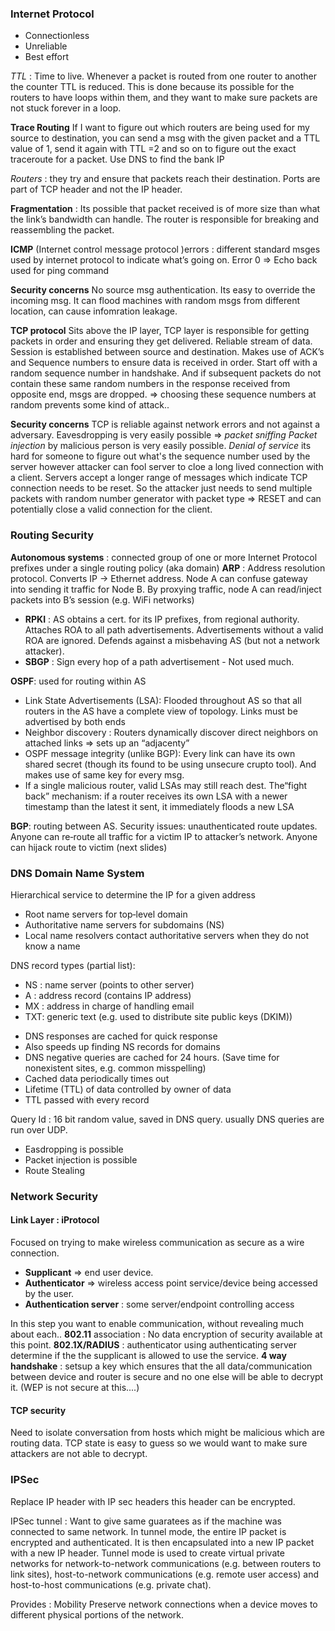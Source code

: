 ### Internet Protocol

* Connectionless 
* Unreliable 
* Best effort

_TTL_ : Time to live. Whenever a packet is routed from one router to another the counter TTL is reduced. 
This is done because its possible for the routers to have loops within them, and they want to make sure packets are not stuck forever in a loop.  

**Trace Routing** If I want to figure out which routers are being used for my source to destination, you can send a msg 
with the given packet and a TTL value of 1, send it again with TTL =2 and so on to figure out the exact traceroute for a packet. 
Use DNS to find the bank IP

_Routers_ : they try and ensure that packets reach their destination.
Ports are part of TCP header and not the IP header.

__Fragmentation__ : Its possible that packet received is of more size than what the link’s bandwidth can handle. 
The router is responsible for breaking and reassembling the packet. 

__ICMP__ (Internet control message protocol )errors : different standard msges used by internet protocol to indicate what’s 
going on. Error 0 => Echo back used for ping command 

**Security concerns** No source msg authentication. Its easy to override the incoming msg. It can flood machines with 
random msgs from different location, can cause infomration leakage.

**TCP protocol** Sits above the IP layer, TCP layer is responsible for getting packets in order and ensuring they 
get delivered. Reliable stream of data. Session is established between source and destination. Makes use of ACK’s and 
Sequence numbers to ensure data is received in order. Start off with a random sequence number in handshake. And if subsequent 
packets do not contain these same random numbers in the response received from opposite end, msgs are dropped. 
=> choosing these sequence numbers at random prevents some kind of attack.. 

**Security concerns** TCP is reliable against network errors and not against a adversary. 
Eavesdropping is very easily possible => _packet sniffing_ 
_Packet injection_ by malicious person is very easily possible. 
_Denial of service_ its hard for someone to figure out what's the sequence number used by the server however attacker can fool
server to cloe  a long lived connection with a client. Servers accept a longer range of messages which indicate TCP connection 
needs to be reset. So the attacker just needs to send multiple packets with random number generator with packet 
type => RESET and can potentially close a valid connection for the client.  

### Routing Security
__Autonomous systems__ : connected group of one or more Internet Protocol prefixes under a single routing policy (aka domain)
__ARP__ : Address resolution protocol. Converts IP -> Ethernet address. Node A can confuse gateway into sending it traffic for Node B. By proxying traffic, node A can read/inject packets into B’s session (e.g. WiFi networks)
* __RPKI__ : AS obtains a cert. for its IP prefixes, from regional authority. Attaches ROA to all path advertisements. Advertisements without a valid ROA are ignored. Defends against a misbehaving AS (but not a network attacker). 
* __SBGP__ : Sign every hop of a path advertisement - Not used much. 

__OSPF__: used for routing within AS 
* Link State Advertisements (LSA): Flooded throughout AS so that all routers in the AS have a complete view of  topology. Links must be advertised by both ends
* Neighbor discovery : Routers dynamically discover direct neighbors on attached links ⇒ sets up an “adjacenty”
* OSPF message integrity (unlike BGP):  Every link can have its own shared secret (though its found to be using unsecure crupto tool). And makes use of same key for every msg. 
* If a single malicious router, valid LSAs may still reach dest. The“fight back” mechanism: if a router receives its own LSA with a newer timestamp than the latest it sent, it immediately floods a new LSA

__BGP__: routing between AS.  Security issues: unauthenticated route updates. Anyone can re‐route all traffic for a victim IP to attacker’s network. Anyone can hijack route to victim (next slides)


### DNS Domain Name System
Hierarchical service to determine the IP for a given address
* Root name servers for top‐level domain
* Authoritative name servers for subdomains (NS)
* Local name resolvers contact authoritative servers when they do not know a name

DNS record types (partial list):
- NS : name server (points to other server)
- A  : address record (contains IP address)
- MX : address in charge of handling email
- TXT: generic text (e.g. used to distribute site public keys (DKIM)) 

* DNS responses are cached for quick response 
* Also speeds up finding NS records for domains 
* DNS negative queries are cached for 24 hours. (Save time for nonexistent sites, e.g. common misspelling)
* Cached data periodically times out
* Lifetime (TTL) of data controlled by owner of data
* TTL passed with every record

Query Id : 16 bit random value, saved in DNS query. usually DNS queries are run over UDP. 

* Easdropping is possible 
* Packet injection is possible 
* Route Stealing 

### Network Security  

#### Link Layer : iProtocol 
Focused on trying to make wireless communication as secure as a wire connection. 
* __Supplicant__ => end user device. 
* __Authenticator__ => wireless access point service/device being accessed by the user. 
* __Authentication server__ : some server/endpoint controlling access 

In this step you want to enable communication, without revealing much about each.. 
__802.11__ association : No data encryption of security available at this point. 
__802.1X/RADIUS__ : authenticator using authenticating server determine if the the supplicant is allowed to use the service. 
__4 way handshake__ : setsup a key which ensures that the all data/communication between device and router is secure and no one else will be able to decrypt it. (WEP is not secure at this....)

#### TCP security
Need to isolate conversation from hosts which might be malicious which are routing data. TCP state is easy to guess so we would want to make sure attackers are not able to decrypt. 

### IPSec 
Replace IP header with IP sec headers this header can be encrypted. 

IPSec tunnel : Want to give same guaratees as if the machine was connected to same network. In tunnel mode, the entire IP packet is encrypted and authenticated. It is then encapsulated into a new IP packet with a new IP header. Tunnel mode is used to create virtual private networks for network-to-network communications (e.g. between routers to link sites), host-to-network communications (e.g. remote user access) and host-to-host communications (e.g. private chat).

Provides : Mobility Preserve network connections when a device moves to different physical portions of the network. 





